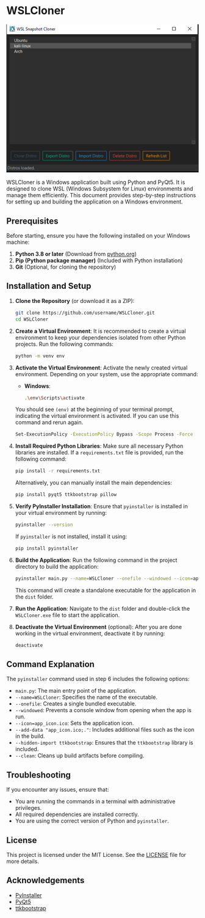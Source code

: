 # WSLCloner

![](./wslExample.PNG)

WSLCloner is a Windows application built using Python and PyQt5. It is designed to clone WSL (Windows Subsystem for Linux) environments and manage them efficiently. This document provides step-by-step instructions for setting up and building the application on a Windows environment.

## Prerequisites

Before starting, ensure you have the following installed on your Windows machine:

1. **Python 3.8 or later** (Download from [python.org](https://www.python.org/downloads/))
2. **Pip (Python package manager)** (Included with Python installation)
3. **Git** (Optional, for cloning the repository)

## Installation and Setup

1. **Clone the Repository** (or download it as a ZIP):
    ```bash
    git clone https://github.com/username/WSLCloner.git
    cd WSLCloner
    ```

2. **Create a Virtual Environment**:
    It is recommended to create a virtual environment to keep your dependencies isolated from other Python projects. Run the following commands:
    ```bash
    python -m venv env
    ```

3. **Activate the Virtual Environment**:
    Activate the newly created virtual environment. Depending on your system, use the appropriate command:

    - **Windows**:
      ```bash
      .\env\Scripts\activate
      ```



    You should see `(env)` at the beginning of your terminal prompt, indicating the virtual environment is activated. If you can use this command and rerun again.
    ```bash
    Set-ExecutionPolicy -ExecutionPolicy Bypass -Scope Process -Force
    ```

4. **Install Required Python Libraries**:
    Make sure all necessary Python libraries are installed. If a `requirements.txt` file is provided, run the following command:
    ```bash
    pip install -r requirements.txt
    ```

    Alternatively, you can manually install the main dependencies:
    ```bash
    pip install pyqt5 ttkbootstrap pillow
    ```

5. **Verify PyInstaller Installation**:
    Ensure that `pyinstaller` is installed in your virtual environment by running:
    ```bash
    pyinstaller --version
    ```
    If `pyinstaller` is not installed, install it using:
    ```bash
    pip install pyinstaller
    ```

6. **Build the Application**:
    Run the following command in the project directory to build the application:
    ```bash
    pyinstaller main.py --name=WSLCloner --onefile --windowed --icon=app_icon.ico --add-data "app_icon.ico;." --hidden-import ttkbootstrap --clean
    ```

    This command will create a standalone executable for the application in the `dist` folder.

7. **Run the Application**:
    Navigate to the `dist` folder and double-click the `WSLCloner.exe` file to start the application.

8. **Deactivate the Virtual Environment** (optional):
    After you are done working in the virtual environment, deactivate it by running:
    ```bash
    deactivate
    ```

## Command Explanation

The `pyinstaller` command used in step 6 includes the following options:

- `main.py`: The main entry point of the application.
- `--name=WSLCloner`: Specifies the name of the executable.
- `--onefile`: Creates a single bundled executable.
- `--windowed`: Prevents a console window from opening when the app is run.
- `--icon=app_icon.ico`: Sets the application icon.
- `--add-data "app_icon.ico;."`: Includes additional files such as the icon in the build.
- `--hidden-import ttkbootstrap`: Ensures that the `ttkbootstrap` library is included.
- `--clean`: Cleans up build artifacts before compiling.

## Troubleshooting

If you encounter any issues, ensure that:

- You are running the commands in a terminal with administrative privileges.
- All required dependencies are installed correctly.
- You are using the correct version of Python and `pyinstaller`.

## License

This project is licensed under the MIT License. See the [LICENSE](LICENSE) file for more details.

## Acknowledgements

- [PyInstaller](https://www.pyinstaller.org/)
- [PyQt5](https://riverbankcomputing.com/software/pyqt/intro)
- [ttkbootstrap](https://github.com/israel-dryer/ttkbootstrap)
